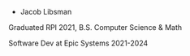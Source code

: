 - Jacob Libsman

Graduated RPI 2021, B.S. Computer Science & Math

Software Dev at Epic Systems 2021-2024
